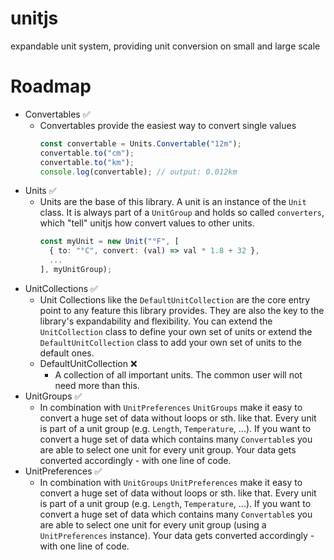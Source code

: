 # unitjs
expandable unit system, providing unit conversion on small and large scale

# Roadmap
- Convertables ✅
  - Convertables provide the easiest way to convert single values
    ```typescript
    const convertable = Units.Convertable("12m");
    convertable.to("cm");
    convertable.to("km");
    console.log(convertable); // output: 0.012km
    ```
- Units ✅
  - Units are the base of this library. A unit is an instance of the `Unit` class. It is always part of a `UnitGroup` and holds so called `converters`, which "tell" unitjs how
    convert values to other units.
    ```typescript
    const myUnit = new Unit("°F", [
      { to: "°C", convert: (val) => val * 1.8 + 32 },
      ...
    ], myUnitGroup);
    ```
- UnitCollections ✅
  - Unit Collections like the `DefaultUnitCollection` are the core entry point to any feature this library provides. They are also the key to the library's expandability and 
    flexibility. You can extend the `UnitCollection` class to define your own set of units or extend the `DefaultUnitCollection` class to add your own set of units to the default ones.
  - DefaultUnitCollection ❌
    - A collection of all important units. The common user will not need more than this.
- UnitGroups ✅
  - In combination with `UnitPreferences` `UnitGroups` make it easy to convert a huge set of data without loops or sth. like that. Every unit is part of a unit group (e.g. `Length`, `Temperature`, ...). If you want to convert a huge
    set of data which contains many `Convertable`s you are able to select one unit for every unit group. Your data gets converted accordingly - with one line of code.
- UnitPreferences ✅
  - In combination with `UnitGroups` `UnitPreferences` make it easy to convert a huge set of data without loops or sth. like that. Every unit is part of a unit group (e.g. `Length`, `Temperature`, ...). If you want to convert a huge
    set of data which contains many `Convertable`s you are able to select one unit for every unit group (using a `UnitPreferences` instance). Your data gets converted accordingly - with one line of code.

